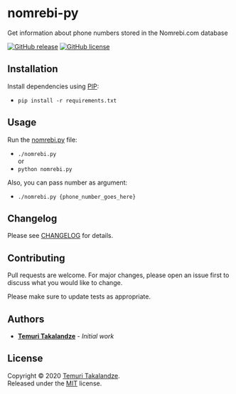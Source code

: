 # nomrebi-py

Get information about phone numbers stored in the Nomrebi.com database

[![GitHub release](https://img.shields.io/github/release/ABGEO/nomrebi-py.svg)](https://github.com/ABGEO/nomrebi-py/releases)
[![GitHub license](https://img.shields.io/github/license/ABGEO/nomrebi-py.svg)](https://github.com/ABGEO/nomrebi-py/blob/1.x/LICENSE)

## Installation

Install dependencies using [PIP](https://pypi.org/):

- `pip install -r requirements.txt`

## Usage

Run the [nomrebi.py](nomrebi.py) file:

- `./nomrebi.py`  
or
- `python nomrebi.py`

Also, you can pass number as argument:
- `./nomrebi.py {phone_number_goes_here}`

## Changelog

Please see [CHANGELOG](CHANGELOG.md) for details.

## Contributing

Pull requests are welcome. For major changes, please open an issue first to discuss what you would like to change.

Please make sure to update tests as appropriate.

## Authors

- [**Temuri Takalandze**](https://abgeo.dev) - *Initial work*

## License

Copyright © 2020 [Temuri Takalandze](https://abgeo.dev).  
Released under the [MIT](LICENSE) license.
